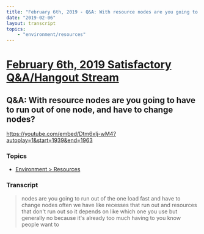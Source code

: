```yaml
---
title: "February 6th, 2019 - Q&A: With resource nodes are you going to have to run out of one node, and have to change nodes?"
date: "2019-02-06"
layout: transcript
topics: 
    - "environment/resources"
---
```

# [February 6th, 2019 Satisfactory Q&A/Hangout Stream](../2019-02-06.md)
## Q&A: With resource nodes are you going to have to run out of one node, and have to change nodes?
https://youtube.com/embed/Dtm6xIj-wM4?autoplay=1&start=1939&end=1963
### Topics
* [Environment > Resources](../topics/environment/resources.md)

### Transcript

> nodes are you going to run out of the
> one load fast and have to change nodes
> often we have like recesses that run out
> and resources that don't run out so it
> depends on like which one you use but
> generally no because it's already too
> much having to you know people want to
